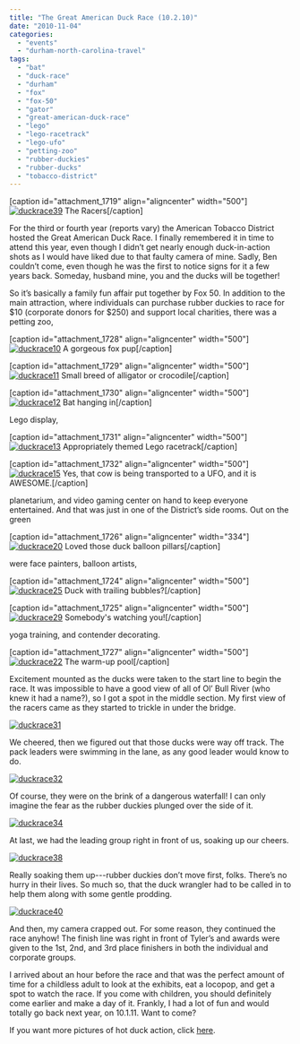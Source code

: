 ```yaml
---
title: "The Great American Duck Race (10.2.10)"
date: "2010-11-04"
categories: 
  - "events"
  - "durham-north-carolina-travel"
tags: 
  - "bat"
  - "duck-race"
  - "durham"
  - "fox"
  - "fox-50"
  - "gator"
  - "great-american-duck-race"
  - "lego"
  - "lego-racetrack"
  - "lego-ufo"
  - "petting-zoo"
  - "rubber-duckies"
  - "rubber-ducks"
  - "tobacco-district"
---
```


\[caption id="attachment\_1719" align="aligncenter" width="500"\][![](http://www.rebeccagomezfarrell.com/wp-content/uploads/2010/11/duckrace39.jpg "duckrace39")](http://www.rebeccagomezfarrell.com/wp-content/uploads/2010/11/duckrace39.jpg) The Racers\[/caption\]

For the third or fourth year (reports vary) the American Tobacco District hosted the Great American Duck Race. I finally remembered it in time to attend this year, even though I didn’t get nearly enough duck-in-action shots as I would have liked due to that faulty camera of mine. Sadly, Ben couldn’t come, even though he was the first to notice signs for it a few years back. Someday, husband mine, you and the ducks will be together!

So it’s basically a family fun affair put together by Fox 50. In addition to the main attraction, where individuals can purchase rubber duckies to race for $10 (corporate donors for $250) and support local charities, there was a petting zoo,

\[caption id="attachment\_1728" align="aligncenter" width="500"\][![](http://www.rebeccagomezfarrell.com/wp-content/uploads/2010/11/duckrace10.jpg "duckrace10")](http://www.rebeccagomezfarrell.com/wp-content/uploads/2010/11/duckrace10.jpg) A gorgeous fox pup\[/caption\]

\[caption id="attachment\_1729" align="aligncenter" width="500"\][![](http://www.rebeccagomezfarrell.com/wp-content/uploads/2010/11/duckrace11.jpg "duckrace11")](http://www.rebeccagomezfarrell.com/wp-content/uploads/2010/11/duckrace11.jpg) Small breed of alligator or crocodile\[/caption\]

\[caption id="attachment\_1730" align="aligncenter" width="500"\][![](http://www.rebeccagomezfarrell.com/wp-content/uploads/2010/11/duckrace12.jpg "duckrace12")](http://www.rebeccagomezfarrell.com/wp-content/uploads/2010/11/duckrace12.jpg) Bat hanging in\[/caption\]

Lego display,

\[caption id="attachment\_1731" align="aligncenter" width="500"\][![](http://www.rebeccagomezfarrell.com/wp-content/uploads/2010/11/duckrace13.jpg "duckrace13")](http://www.rebeccagomezfarrell.com/wp-content/uploads/2010/11/duckrace13.jpg) Appropriately themed Lego racetrack\[/caption\]

\[caption id="attachment\_1732" align="aligncenter" width="500"\][![](http://www.rebeccagomezfarrell.com/wp-content/uploads/2010/11/duckrace15.jpg "duckrace15")](http://www.rebeccagomezfarrell.com/wp-content/uploads/2010/11/duckrace15.jpg) Yes, that cow is being transported to a UFO, and it is AWESOME.\[/caption\]

planetarium, and video gaming center on hand to keep everyone entertained. And that was just in one of the District’s side rooms. Out on the green

\[caption id="attachment\_1726" align="aligncenter" width="334"\][![](http://www.rebeccagomezfarrell.com/wp-content/uploads/2010/11/duckrace20.jpg "duckrace20")](http://www.rebeccagomezfarrell.com/wp-content/uploads/2010/11/duckrace20.jpg) Loved those duck balloon pillars\[/caption\]

were face painters, balloon artists,

\[caption id="attachment\_1724" align="aligncenter" width="500"\][![](http://www.rebeccagomezfarrell.com/wp-content/uploads/2010/11/duckrace25.jpg "duckrace25")](http://www.rebeccagomezfarrell.com/wp-content/uploads/2010/11/duckrace25.jpg) Duck with trailing bubbles?\[/caption\]

\[caption id="attachment\_1725" align="aligncenter" width="500"\][![](http://www.rebeccagomezfarrell.com/wp-content/uploads/2010/11/duckrace29.jpg "duckrace29")](http://www.rebeccagomezfarrell.com/wp-content/uploads/2010/11/duckrace29.jpg) Somebody's watching you!\[/caption\]

yoga training, and contender decorating.

\[caption id="attachment\_1727" align="aligncenter" width="500"\][![](http://www.rebeccagomezfarrell.com/wp-content/uploads/2010/11/duckrace22.jpg "duckrace22")](http://www.rebeccagomezfarrell.com/wp-content/uploads/2010/11/duckrace22.jpg) The warm-up pool\[/caption\]

Excitement mounted as the ducks were taken to the start line to begin the race. It was impossible to have a good view of all of Ol’ Bull River (who knew it had a name?), so I got a spot in the middle section. My first view of the racers came as they started to trickle in under the bridge.

[![](http://www.rebeccagomezfarrell.com/wp-content/uploads/2010/11/duckrace31.jpg "duckrace31")](http://www.rebeccagomezfarrell.com/wp-content/uploads/2010/11/duckrace31.jpg)

We cheered, then we figured out that those ducks were way off track. The pack leaders were swimming in the lane, as any good leader would know to do.

[![](http://www.rebeccagomezfarrell.com/wp-content/uploads/2010/11/duckrace32.jpg "duckrace32")](http://www.rebeccagomezfarrell.com/wp-content/uploads/2010/11/duckrace32.jpg)

Of course, they were on the brink of a dangerous waterfall! I can only imagine the fear as the rubber duckies plunged over the side of it.

[![](http://www.rebeccagomezfarrell.com/wp-content/uploads/2010/11/duckrace34.jpg "duckrace34")](http://www.rebeccagomezfarrell.com/wp-content/uploads/2010/11/duckrace34.jpg)

At last, we had the leading group right in front of us, soaking up our cheers.

[![](http://www.rebeccagomezfarrell.com/wp-content/uploads/2010/11/duckrace38.jpg "duckrace38")](http://www.rebeccagomezfarrell.com/wp-content/uploads/2010/11/duckrace38.jpg)

Really soaking them up---rubber duckies don’t move first, folks. There’s no hurry in their lives. So much so, that the duck wrangler had to be called in to help them along with some gentle prodding.

[![](http://www.rebeccagomezfarrell.com/wp-content/uploads/2010/11/duckrace40.jpg "duckrace40")](http://www.rebeccagomezfarrell.com/wp-content/uploads/2010/11/duckrace40.jpg)

And then, my camera crapped out. For some reason, they continued the race anyhow! The finish line was right in front of Tyler’s and awards were given to the 1st, 2nd, and 3rd place finishers in both the individual and corporate groups.

I arrived about an hour before the race and that was the perfect amount of time for a childless adult to look at the exhibits, eat a locopop, and get a spot to watch the race. If you come with children, you should definitely come earlier and make a day of it. Frankly, I had a lot of fun and would totally go back next year, on 10.1.11. Want to come?

If you want more pictures of hot duck action, click [here](http://www.blastanova.com/photoalbum/index.html?path=Events/Duck%20Race%202010).
